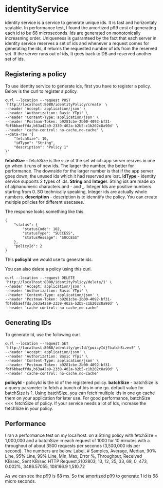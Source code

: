 # identityService

identity service is a service to generate unique ids. It is fast and horizontaly scalable. In performance test, I found the amortized p99 cost of generating each id to be 68 microseconds. Ids are generated on monotonically increasning order. Uniqueness is guaranteed by the fact that each server in identity service reserves a set of ids and whenever a request comes for generating the ids, it returns the requested number of ids from the reserved set. If the server runs out of ids, It goes back to DB and reserved another set of ids.

## Registering a policy

To use identity service to generate ids, first you have to register a policy. Below is the curl to register a policy.

    curl --location --request POST 'http://localhost:8080/identityPolicy/create' \
    --header 'Accept: application/json' \
    --header 'Authorization: Basic YTpi' \
    --header 'Content-Type: application/json' \
    --header 'Postman-Token: b9281cbe-2b00-4092-bf31-fbf6bbaeffda,b63a42a9-2339-402a-b2b5-c1b202c8a90d' \
    --header 'cache-control: no-cache,no-cache' \
    --data-raw '{
        "fetchSize": 10,
        "idType": "String",
        "description": "Policy 1"
    }'

**fetchSize** - fetchSize is the size of the set which app server resrves in one go when it runs of new ids. The larger the number, the better for performance. The downside for the larger number is that if the app server goes down, the unused ids which it had reserved are lost.
**idType** - identity service supports 2 types of ids. **String** and **Integer**. String ids are made up of alphanumeric characters and - and _. Integer Ids are positive numbers starting from 0. SO technically speaking, Integer ids are actually whole numbers.
**description** - description is to idenntify the policy. You can create multiple policies for different usecases.

The response looks something like this.

    {
        "status": {
            "statusCode": 102,
            "statusType": "SUCCESS",
            "statusMessage": "SUCCESS"
        },
        "policyId": 2
    }
    
This **policyId** we would use to generate ids.

You can also delete a policy using this curl.

    curl --location --request DELETE 'http://localhost:8080/identityPolicy/delete/1' \
    --header 'Accept: application/json' \
    --header 'Authorization: Basic YTpi' \
    --header 'Content-Type: application/json' \
    --header 'Postman-Token: b9281cbe-2b00-4092-bf31-fbf6bbaeffda,b63a42a9-2339-402a-b2b5-c1b202c8a90d' \
    --header 'cache-control: no-cache,no-cache'
    
## Generating IDs
To generate Id, use the following curl.

    curl --location --request GET 'http://localhost:8080/identity/getId/{poicyId}?batchSize=5' \
    --header 'Accept: application/json' \
    --header 'Authorization: Basic YTpi' \
    --header 'Content-Type: application/json' \
    --header 'Postman-Token: b9281cbe-2b00-4092-bf31-fbf6bbaeffda,b63a42a9-2339-402a-b2b5-c1b202c8a90d' \
    --header 'cache-control: no-cache,no-cache'
    
**policyId** - policyId is the id of the registered policy.
**batchSize** - batchSize is a query parameter to fetch a bunch of Ids in one go. default value for batchSize is 1. Using batchSize, you can fetch multiple ids in one go cache them on your application for later use. For good performance, batchSize <<< fetchSize of policy. If your service needs a lot of Ids, increase the fetchSize in your policy.

## Performance

I ran a performance test on my localhost. on a String policy with fetchSize = 1,000,000 and a batchSize in each request of 1000 for 10 minutes with a throughout of about 3500 requests per seconds (3,500,000 ids per second). The numbers are below. 
    Label,      # Samples,  Average,    Median, 90% Line,   95% Line,   99% Line,   Min,    Max,    Error %,    Throughput, Received KB/sec,    Sent KB/sec
    HTTP Request,2102803,   13,         12,     25,         33,         68,         0,      473,    0.002%,     3486.57055, 108166.9            1,510.72
    

As we can see the p99 is 68 ms. So the amortized p99 to generate 1 id is 68 micro seconds.
